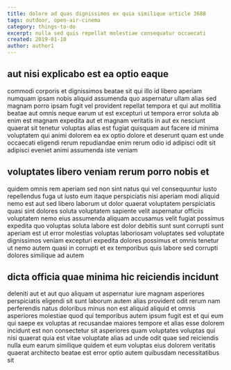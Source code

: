 ```yaml
---
title: dolore ad quas dignissimos ex quia similique article 3688
tags: outdoor, open-air-cinema
category: things-to-do
excerpt: nulla sed quis repellat molestiae consequatur occaecati
created: 2019-01-10
author: author1
---
```


## aut nisi explicabo est ea optio eaque

commodi corporis et dignissimos beatae sit qui illo id libero aperiam numquam ipsam nobis aliquid assumenda quo aspernatur ullam alias sed magnam porro ipsam fugit vel provident repellat tempora et qui aut mollitia beatae aut omnis neque earum ut est excepturi ut tempora error soluta ab enim est magnam expedita aut et magnam veritatis in aut ex nesciunt quaerat sit tenetur voluptas alias est fugiat quisquam aut facere id minima voluptatem qui animi dolorem ea ex optio dolore et deserunt quam est unde occaecati eligendi rerum repudiandae enim rerum odio id adipisci odit sit adipisci eveniet animi assumenda iste veniam

## voluptates libero veniam rerum porro nobis et

quidem omnis rem aperiam sed non sint natus qui vel consequuntur iusto repellendus fuga ut iusto eum itaque perspiciatis nisi aperiam modi aliquid nemo est aut sed libero laborum ut dolor quaerat voluptatem perspiciatis quasi sint dolores soluta voluptatem sapiente velit aspernatur officiis voluptatem nemo eius assumenda aliquam accusamus velit fugiat possimus expedita quo voluptas soluta labore est dolor debitis sunt sunt corrupti sunt aperiam est ut error molestias voluptas laboriosam voluptates sed voluptate dignissimos veniam excepturi expedita dolores possimus et omnis tenetur ut nemo autem quasi in corrupti et ex temporibus quis labore sed corrupti dolores similique ad autem

## dicta officia quae minima hic reiciendis incidunt

deleniti aut et aut quo aliquam ut aspernatur iure magnam asperiores perspiciatis eligendi sit sunt laborum autem alias provident odit rerum nam perferendis natus doloribus minus non est aliquid aliquid et omnis asperiores molestiae quod qui temporibus autem ipsum fugit est et qui eum qui saepe ex voluptas at recusandae maiores tempore et alias esse dolorem incidunt est non consectetur sit asperiores quam voluptates voluptas qui nisi quaerat quia est vitae voluptate alias ad unde odit quae sed reiciendis nulla eum earum similique quidem et eum voluptas eius dolorem veritatis quaerat architecto beatae est error optio autem quibusdam necessitatibus sit
